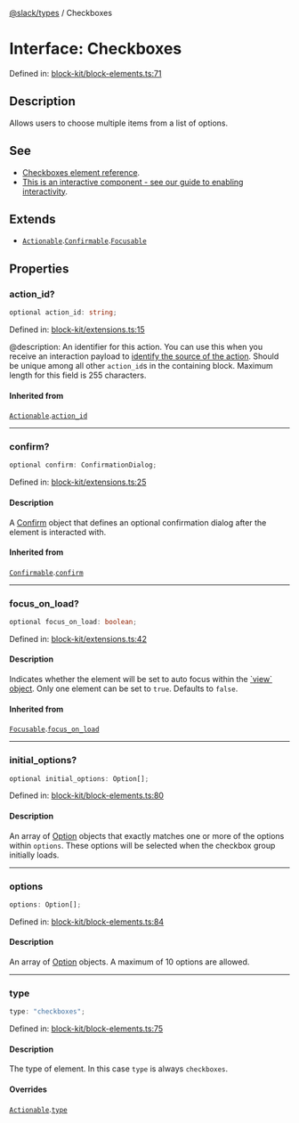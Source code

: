 [@slack/types](../index.md) / Checkboxes

# Interface: Checkboxes

Defined in: [block-kit/block-elements.ts:71](https://github.com/slackapi/node-slack-sdk/blob/main/packages/types/src/block-kit/block-elements.ts#L71)

## Description

Allows users to choose multiple items from a list of options.

## See

 - [Checkboxes element reference](https://docs.slack.dev/reference/block-kit/block-elements/checkboxes-element).
 - [This is an interactive component - see our guide to enabling interactivity](https://docs.slack.dev/interactivity/handling-user-interaction).

## Extends

- [`Actionable`](Actionable.md).[`Confirmable`](Confirmable.md).[`Focusable`](Focusable.md)

## Properties

### action\_id?

```ts
optional action_id: string;
```

Defined in: [block-kit/extensions.ts:15](https://github.com/slackapi/node-slack-sdk/blob/main/packages/types/src/block-kit/extensions.ts#L15)

@description: An identifier for this action. You can use this when you receive an interaction payload to
[identify the source of the action](https://docs.slack.dev/interactivity/handling-user-interaction#payloads). Should be unique
among all other `action_id`s in the containing block. Maximum length for this field is 255 characters.

#### Inherited from

[`Actionable`](Actionable.md).[`action_id`](Actionable.md#action_id)

***

### confirm?

```ts
optional confirm: ConfirmationDialog;
```

Defined in: [block-kit/extensions.ts:25](https://github.com/slackapi/node-slack-sdk/blob/main/packages/types/src/block-kit/extensions.ts#L25)

#### Description

A [Confirm](Confirm.md) object that defines an optional confirmation dialog after the element is interacted
with.

#### Inherited from

[`Confirmable`](Confirmable.md).[`confirm`](Confirmable.md#confirm)

***

### focus\_on\_load?

```ts
optional focus_on_load: boolean;
```

Defined in: [block-kit/extensions.ts:42](https://github.com/slackapi/node-slack-sdk/blob/main/packages/types/src/block-kit/extensions.ts#L42)

#### Description

Indicates whether the element will be set to auto focus within the
[\`view\` object](https://docs.slack.dev/surfaces/modals). Only one element can be set to `true`.
Defaults to `false`.

#### Inherited from

[`Focusable`](Focusable.md).[`focus_on_load`](Focusable.md#focus_on_load)

***

### initial\_options?

```ts
optional initial_options: Option[];
```

Defined in: [block-kit/block-elements.ts:80](https://github.com/slackapi/node-slack-sdk/blob/main/packages/types/src/block-kit/block-elements.ts#L80)

#### Description

An array of [Option](../type-aliases/Option.md) objects that exactly matches one or more of the options within `options`.
These options will be selected when the checkbox group initially loads.

***

### options

```ts
options: Option[];
```

Defined in: [block-kit/block-elements.ts:84](https://github.com/slackapi/node-slack-sdk/blob/main/packages/types/src/block-kit/block-elements.ts#L84)

#### Description

An array of [Option](../type-aliases/Option.md) objects. A maximum of 10 options are allowed.

***

### type

```ts
type: "checkboxes";
```

Defined in: [block-kit/block-elements.ts:75](https://github.com/slackapi/node-slack-sdk/blob/main/packages/types/src/block-kit/block-elements.ts#L75)

#### Description

The type of element. In this case `type` is always `checkboxes`.

#### Overrides

[`Actionable`](Actionable.md).[`type`](Actionable.md#type)
